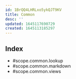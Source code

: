 ```yaml
---
id: 1BrQQ4LHRLxo5ykQJT9KV
title: Common
desc: ''
updated: 1645117690729
created: 1645113185297
---
```


## Index
- #scope.common.lookup
- #scope.common.markdown
- #scope.common.views
